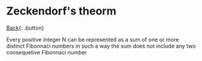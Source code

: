 # Zeckendorf's theorm

[Back](../../index.md){: .button}

Every positive integer N can be represented as a sum of one or more distinct Fibonnaci numbers in such a way the sum does not include any two consequetive Fibonnaci number
